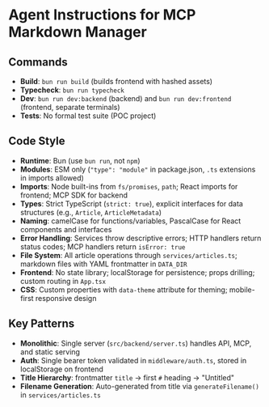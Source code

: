 # Agent Instructions for MCP Markdown Manager

## Commands
- **Build**: `bun run build` (builds frontend with hashed assets)
- **Typecheck**: `bun run typecheck`
- **Dev**: `bun run dev:backend` (backend) and `bun run dev:frontend` (frontend, separate terminals)
- **Tests**: No formal test suite (POC project)

## Code Style
- **Runtime**: Bun (use `bun run`, not `npm`)
- **Modules**: ESM only (`"type": "module"` in package.json, `.ts` extensions in imports allowed)
- **Imports**: Node built-ins from `fs/promises`, `path`; React imports for frontend; MCP SDK for backend
- **Types**: Strict TypeScript (`strict: true`), explicit interfaces for data structures (e.g., `Article`, `ArticleMetadata`)
- **Naming**: camelCase for functions/variables, PascalCase for React components and interfaces
- **Error Handling**: Services throw descriptive errors; HTTP handlers return status codes; MCP handlers return `isError: true`
- **File System**: All article operations through `services/articles.ts`; markdown files with YAML frontmatter in `DATA_DIR`
- **Frontend**: No state library; localStorage for persistence; props drilling; custom routing in `App.tsx`
- **CSS**: Custom properties with `data-theme` attribute for theming; mobile-first responsive design

## Key Patterns
- **Monolithic**: Single server (`src/backend/server.ts`) handles API, MCP, and static serving
- **Auth**: Single bearer token validated in `middleware/auth.ts`, stored in localStorage on frontend
- **Title Hierarchy**: frontmatter `title` → first `#` heading → "Untitled"
- **Filename Generation**: Auto-generated from title via `generateFilename()` in `services/articles.ts`
